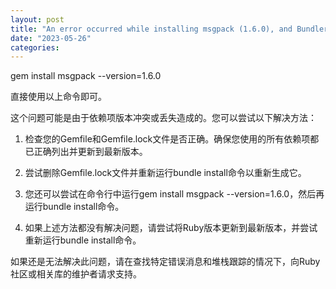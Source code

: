 ```yaml
---
layout: post
title: "An error occurred while installing msgpack (1.6.0), and Bundler cannot continue. "
date: "2023-05-26"
categories: 
---
```

<p>gem install msgpack --version=1.6.0</p>
<p>直接使用以上命令即可。</p>
<p>这个问题可能是由于依赖项版本冲突或丢失造成的。您可以尝试以下解决方法：</p>
<ol>
<li>
<p>检查您的Gemfile和Gemfile.lock文件是否正确。确保您使用的所有依赖项都已正确列出并更新到最新版本。</p>
</li>
<li>
<p>尝试删除Gemfile.lock文件并重新运行bundle install命令以重新生成它。</p>
</li>
<li>
<p>您还可以尝试在命令行中运行gem install msgpack --version=1.6.0，然后再运行bundle install命令。</p>
</li>
<li>
<p>如果上述方法都没有解决问题，请尝试将Ruby版本更新到最新版本，并尝试重新运行bundle install命令。</p>
</li>
</ol>
<p>如果还是无法解决此问题，请在查找特定错误消息和堆栈跟踪的情况下，向Ruby社区或相关库的维护者请求支持。</p>
